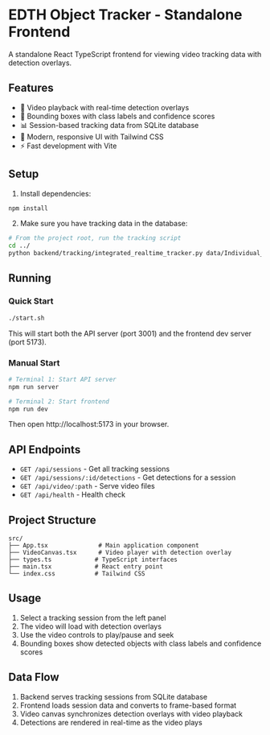 # EDTH Object Tracker - Standalone Frontend

A standalone React TypeScript frontend for viewing video tracking data with detection overlays.

## Features

- 🎥 Video playback with real-time detection overlays
- 🎯 Bounding boxes with class labels and confidence scores
- 📊 Session-based tracking data from SQLite database
- 🎨 Modern, responsive UI with Tailwind CSS
- ⚡ Fast development with Vite

## Setup

1. Install dependencies:

```bash
npm install
```

2. Make sure you have tracking data in the database:

```bash
# From the project root, run the tracking script
cd ../
python backend/tracking/integrated_realtime_tracker.py data/Individual_2.mp4 --headless
```

## Running

### Quick Start

```bash
./start.sh
```

This will start both the API server (port 3001) and the frontend dev server (port 5173).

### Manual Start

```bash
# Terminal 1: Start API server
npm run server

# Terminal 2: Start frontend
npm run dev
```

Then open http://localhost:5173 in your browser.

## API Endpoints

- `GET /api/sessions` - Get all tracking sessions
- `GET /api/sessions/:id/detections` - Get detections for a session
- `GET /api/video/:path` - Serve video files
- `GET /api/health` - Health check

## Project Structure

```
src/
├── App.tsx              # Main application component
├── VideoCanvas.tsx      # Video player with detection overlay
├── types.ts            # TypeScript interfaces
├── main.tsx            # React entry point
└── index.css           # Tailwind CSS
```

## Usage

1. Select a tracking session from the left panel
2. The video will load with detection overlays
3. Use the video controls to play/pause and seek
4. Bounding boxes show detected objects with class labels and confidence scores

## Data Flow

1. Backend serves tracking sessions from SQLite database
2. Frontend loads session data and converts to frame-based format
3. Video canvas synchronizes detection overlays with video playback
4. Detections are rendered in real-time as the video plays
